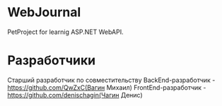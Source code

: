 # WebJournal
PetProject for learnig ASP.NET WebAPI.
# Разработчики
Старший разработчик по совместительству BackEnd-разработчик - https://github.com/QwZxC(Вагин Михаил)
FrontEnd-разработчик - https://github.com/denischagin(Чагин Денис)
